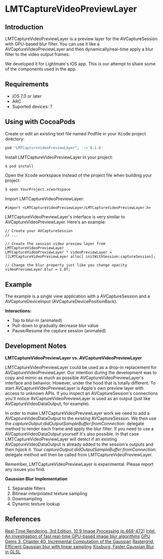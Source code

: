 # LMTCaptureVideoPreviewLayer

## Introduction

LMTCaptureVideoPreviewLayer is a preview layer for the AVCaptureSession with GPU-based blur filter. You can use it like a AVCaptureVideoPreviewLayer and then dynamically/real-time apply a blur filter to the video output frames.

We developed it for Lightmate's iOS app. This is our attempt to share some of the components used in the app.

## Requirements

* iOS 7.0 or later
* ARC
* Suported devices: ?

## Using with CocoaPods

Create or edit an existing text file named Podfile in your Xcode project directory:

```ruby
pod "LMTCaptureVideoPreviewLayer", '~> 0.1.0'
```

Install LMTCaptureVideoPreviewLayer in your project:

```bash
$ pod install
```

Open the Xcode workspace instead of the project file when building your project:

```bash
$ open YourProject.xcworkspace
```

Import LMTCaptureVideoPreviewLayer:

```obj-c
#import <LMTCaptureVideoPreviewLayer/LMTCaptureVideoPreviewLayer.h>
```

LMTCaptureVideoPreviewLayer's interface is very similar to AVCaptureVideoPreviewLayer. Here's an example:

```obj-c
// Create your AVCaptureSession
// ...

// Create the session video preview layer from LMTCaptureVideoPreviewLayer
LMTCaptureVideoPreviewLayer * videoPreviewLayer = [[LMTCaptureVideoPreviewLayer alloc] initWithSession:captureSession];

// Change the blur property just like you change opacity
videoPreviewLayer.blur = 1.0f;
```

## Example

The example is a single view application with a AVCaptureSession and a AVCaptureDeviceInput (AVCaptureDevicePositionBack).

__Interactions:__

* Tap to blur-in (animated)
* Pull-down to gradually decrease blur value
* Pause/Resume the capture session (animated)

## Development Notes

__LMTCaptureVideoPreviewLayer vs. AVCaptureVideoPreviewLayer__

LMTCaptureVideoPreviewLayer could be used as a drop-in replacement for AVCaptureVideoPreviewLayer. Our intention during the development was to copy and mimic as much as possible AVCaptureVideoPreviewLayer's interface and behavior. However, under the hood that is totally different. To start AVCaptureVideoPreviewLayer is Apple's own preview layer with access to unknown APIs. If you inspect an AVCaptureSession's connections you'll notice AVCaptureVideoPreviewLayer is used as an output (just like AVCaptureVideoDataOutput, for example).

In order to make LMTCaptureVideoPreviewLayer work we need to add a AVCaptureVideoDataOutput to the existing AVCaptureSession. We then use the _captureOutput:didOutputSampleBuffer:fromConnection:_ delegate method to render each frame and apply the blur filter. If you need to use a AVCaptureVideoDataOutput yourself it's also possible. In that case LMTCaptureVideoPreviewLayer will detect if an existing AVCaptureVideoDataOutput is already added to the session's outputs and then _hijack_ it. Your _captureOutput:didOutputSampleBuffer:fromConnection:_ delegate method will then be called from LMTCaptureVideoPreviewLayer.

Remember, LMTCaptureVideoPreviewLayer is experimental. Please report any issues you find.

__Gaussian Blur Implementation__

1. Separable filters
2. Bilinear interpolated texture sampling
3. Downsampling
4. Dynamic texture lookup

## References

[Real-Time Rendering, 3rd Edition, 10.9 Image Processing (p.468-472)](http://www.realtimerendering.com)
[Intel, An investigation of fast real-time GPU-based image blur algorithms](https://software.intel.com/en-us/blogs/2014/07/15/an-investigation-of-fast-real-time-gpu-based-image-blur-algorithms)
[GPU Gems 3, Chapter 40. Incremental Computation of the Gaussian](http://http.developer.nvidia.com/GPUGems3/gpugems3_ch40.html)
[Rastergrid, Efficient Gaussian blur with linear sampling](http://rastergrid.com/blog/2010/09/efficient-gaussian-blur-with-linear-sampling/)
[Xissburg, Faster Gaussian Blur in GLSL](http://xissburg.com/faster-gaussian-blur-in-glsl/)
